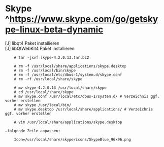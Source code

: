 # Skype ^https://www.skype.com/go/getskype-linux-beta-dynamic

[J] libqt4 Paket installieren  
[J] libQtWebKit4 Paket installieren

```
    # tar -jxvf skype-4.2.0.13.tar.bz2

    # rm -f /usr/local/share/applications/skype.desktop
    # rm -f /usr/local/bin/skype
    # rm -f /usr/local/etc/dbus-1/system.d/skype.conf
    # rm -rf /usr/local/share/skype

    # mv skype-4.2.0.13 /usr/local/share/skype
    # cd /usr/local/share/skype
    # mv skype.conf /usr/local/etc/dbus-1/system.d/ # Verzeichnis ggf. vorher erstellen
    # mv skype /usr/local/bin/
    # mv skype.desktop /usr/local/share/applications/ # Verzeichnis ggf. vorher erstellen

    # vim /usr/local/share/applications/skype.desktop
```

    …folgende Zeile anpassen:

```
    Icon=/usr/local/share/skype/icons/SkypeBlue_96x96.png
```
